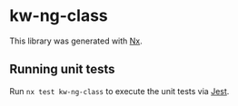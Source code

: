 # kw-ng-class

This library was generated with [Nx](https://nx.dev).


## Running unit tests

Run `nx test kw-ng-class` to execute the unit tests via [Jest](https://jestjs.io).


